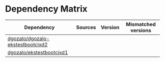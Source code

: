 # Dependency Matrix

Dependency | Sources | Version | Mismatched versions
---------- | ------- | ------- | -------------------
[dgozalo/dgozalo-ekstestbootcjxd2](https://github.com/dgozalo/dgozalo-ekstestbootcjxd2.git) |  | []() | 
[dgozalo/ekstestbootcjxd1](https://github.com/dgozalo/ekstestbootcjxd1.git) |  | []() | 
